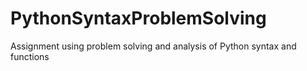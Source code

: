 # PythonSyntaxProblemSolving
Assignment using problem solving and analysis of Python syntax and functions
